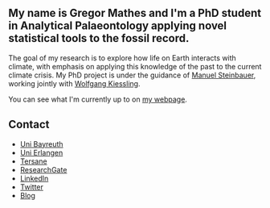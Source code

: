 ## My name is **Gregor Mathes** and I'm a PhD student in **Analytical Palaeontology** applying novel statistical tools to the fossil record.  

The goal of my research is to explore how life on Earth interacts with climate, with emphasis on applying this knowledge of the past to the current climate crisis. My PhD project is under the guidance of [Manuel Steinbauer](https://www.spowi5.uni-bayreuth.de/de/team/steinbauer/index.php), working jointly with [Wolfgang Kiessling](https://www.gzn.nat.fau.de/palaeontologie/team/professors/kiessling/).  
 
You can see what I'm currently up to on [my webpage](https://gregor-mathes.netlify.app/).  
  
## Contact
 
- [Uni Bayreuth](https://www.spowi5.uni-bayreuth.de/de/team/Mathes/index.php)
- [Uni Erlangen](https://www.gzn.nat.fau.de/palaeontologie/team/assoziierte-wissenschaftler/gregor-mathes/)
- [Tersane](https://cnidaria.nat.uni-erlangen.de/wp/index.php/team/researchers/manuel-steinbauer/gregor-mathes/)
- [ResearchGate](https://www.researchgate.net/profile/Gregor_Mathes)
- [LinkedIn](https://www.linkedin.com/in/gregor-mathes-2595311b6/)
- [Twitter](https://twitter.com/GregorMathes)
- [Blog](https://gregor-mathes.netlify.app/)  

